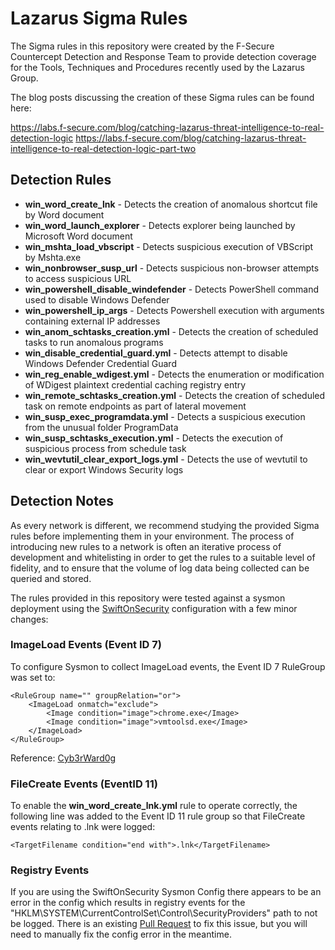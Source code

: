 # Lazarus Sigma Rules

The Sigma rules in this repository were created by the F-Secure Countercept Detection and Response Team to provide detection coverage for the Tools, Techniques and Procedures recently used by the Lazarus Group.

The blog posts discussing the creation of these Sigma rules can be found here: 

https://labs.f-secure.com/blog/catching-lazarus-threat-intelligence-to-real-detection-logic
https://labs.f-secure.com/blog/catching-lazarus-threat-intelligence-to-real-detection-logic-part-two

## Detection Rules

 - **win_word_create_lnk** - Detects the creation of anomalous shortcut file by Word document
 - **win_word_launch_explorer** - Detects explorer being launched by Microsoft Word document
 - **win_mshta_load_vbscript** - Detects suspicious execution of VBScript by Mshta.exe
 - **win_nonbrowser_susp_url** - Detects suspicious non-browser attempts to access suspicious URL
 - **win_powershell_disable_windefender** - Detects PowerShell command used to disable Windows Defender
 - **win_powershell_ip_args** - Detects Powershell execution with arguments containing external IP addresses
 - **win_anom_schtasks_creation.yml** - Detects the creation of scheduled tasks to run anomalous programs
 - **win_disable_credential_guard.yml** - Detects attempt to disable Windows Defender Credential Guard
 - **win_reg_enable_wdigest.yml** - Detects the enumeration or modification of WDigest plaintext credential caching registry entry
 - **win_remote_schtasks_creation.yml** - Detects the creation of scheduled task on remote endpoints as part of lateral movement
 - **win_susp_exec_programdata.yml** - Detects a suspicious execution from the unusual folder ProgramData
 - **win_susp_schtasks_execution.yml** - Detects the execution of suspicious process from schedule task
 - **win_wevtutil_clear_export_logs.yml** - Detects the use of wevtutil to clear or export Windows Security logs

## Detection Notes
As every network is different, we recommend studying the provided Sigma rules before implementing them in your environment. The process of introducing new rules to a network is often an iterative process of development and whitelisting in order to get the rules to a suitable level of fidelity, and to ensure that the volume of log data being collected can be queried and stored.

The rules provided in this repository were tested against a sysmon deployment using the [SwiftOnSecurity](https://github.com/SwiftOnSecurity/sysmon-config) configuration with a few minor changes:

### ImageLoad Events (Event ID 7)
To configure Sysmon to collect ImageLoad events, the Event ID 7 RuleGroup was set to:

	<RuleGroup name="" groupRelation="or">
		<ImageLoad onmatch="exclude">
			<Image condition="image">chrome.exe</Image>
			<Image condition="image">vmtoolsd.exe</Image>
		</ImageLoad>
	</RuleGroup>
Reference: [Cyb3rWard0g](https://gist.github.com/Cyb3rWard0g/136481552d8845e52962534d1a4b8664)

### FileCreate Events (EventID 11)
To enable the **win_word_create_lnk.yml** rule to operate correctly, the following line was added to the Event ID 11 rule group so that FileCreate events relating to .lnk were logged:

	<TargetFilename condition="end with">.lnk</TargetFilename>
	
### Registry Events

If you are using the SwiftOnSecurity Sysmon Config there appears to be an error in the config which results in registry events for the "HKLM\SYSTEM\CurrentControlSet\Control\SecurityProviders\" path to not be logged. There is an existing [Pull Request](https://github.com/SwiftOnSecurity/sysmon-config/pull/102) to fix this issue, but you will need to manually fix the config error in the meantime.  

